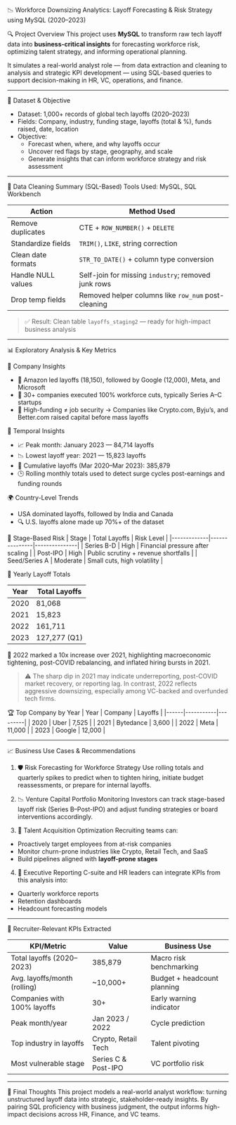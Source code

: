 📉 Workforce Downsizing Analytics: Layoff Forecasting & Risk Strategy using MySQL (2020–2023)

🔍 Project Overview
This project uses **MySQL** to transform raw tech layoff data into **business-critical insights** for forecasting workforce risk, optimizing talent strategy, and informing operational planning.

It simulates a real-world analyst role — from data extraction and cleaning to analysis and strategic KPI development — using SQL-based queries to support decision-making in HR, VC, operations, and finance.

---

📁 Dataset & Objective
- Dataset: 1,000+ records of global tech layoffs (2020–2023)
- Fields: Company, industry, funding stage, layoffs (total & %), funds raised, date, location
- Objective: 
   - Forecast when, where, and why layoffs occur
   - Uncover red flags by stage, geography, and scale
   - Generate insights that can inform workforce strategy and risk assessment

---

🧼 Data Cleaning Summary (SQL-Based)
Tools Used: MySQL, SQL Workbench

| Action                       | Method Used                                         |
|-----------------------------|------------------------------------------------------|
| Remove duplicates           | CTE + `ROW_NUMBER()` + `DELETE`                     |
| Standardize fields          | `TRIM()`, `LIKE`, string correction                 |
| Clean date formats          | `STR_TO_DATE()` + column type conversion            |
| Handle NULL values          | Self-join for missing `industry`; removed junk rows |
| Drop temp fields            | Removed helper columns like `row_num` post-cleaning |

> ✅ Result: Clean table `layoffs_staging2` — ready for high-impact business analysis

---

📊 Exploratory Analysis & Key Metrics

🏢 Company Insights
- 🔹 Amazon led layoffs (18,150), followed by Google (12,000), Meta, and Microsoft
- 🔹 30+ companies executed 100% workforce cuts, typically Series A–C startups
- 🔹 High-funding ≠ job security → Companies like Crypto.com, Byju’s, and Better.com raised capital before mass layoffs

📆 Temporal Insights
- 📈 Peak month: January 2023 — 84,714 layoffs
- 📉 Lowest layoff year: 2021 — 15,823 layoffs
- 🧮 Cumulative layoffs (Mar 2020–Mar 2023): 385,879
- 🕒 Rolling monthly totals used to detect surge cycles post-earnings and funding rounds

🌍 Country-Level Trends
- USA dominated layoffs, followed by India and Canada
- 🔍 U.S. layoffs alone made up 70%+ of the dataset

💸 Stage-Based Risk
| Stage       | Total Layoffs | Risk Level    |
|-------------|---------------|---------------|
| Series B-D  | High           | Financial pressure after scaling |
| Post-IPO    | High           | Public scrutiny + revenue shortfalls |
| Seed/Series A | Moderate     | Small cuts, high volatility    |

📆 Yearly Layoff Totals

| Year | Total Layoffs |
|------|----------------|
| 2020 | 81,068         |
| 2021 | 15,823         |
| 2022 | 161,711        |
| 2023 | 127,277 (Q1)   |

🧠 2022 marked a 10x increase over 2021, highlighting macroeconomic tightening, post-COVID rebalancing, and inflated hiring bursts in 2021.

> ⚠️ The sharp dip in 2021 may indicate underreporting, post-COVID market recovery, or reporting lag. In contrast, 2022 reflects aggressive downsizing, especially among VC-backed and overfunded tech firms.


🏆 Top Company by Year
| Year | Company   | Layoffs |
|------|-----------|---------|
| 2020 | Uber      | 7,525   |
| 2021 | Bytedance | 3,600   |
| 2022 | Meta      | 11,000  |
| 2023 | Google    | 12,000  |

---

📈 Business Use Cases & Recommendations

1. 🛡️ Risk Forecasting for Workforce Strategy
Use rolling totals and quarterly spikes to predict when to tighten hiring, initiate budget reassessments, or prepare for internal layoffs.

2. 📉 Venture Capital Portfolio Monitoring
Investors can track stage-based layoff risk (Series B–Post-IPO) and adjust funding strategies or board interventions accordingly.

3. 🎯 Talent Acquisition Optimization
Recruiting teams can:
- Proactively target employees from at-risk companies
- Monitor churn-prone industries like Crypto, Retail Tech, and SaaS
- Build pipelines aligned with **layoff-prone stages**

4. 🧭 Executive Reporting
C-suite and HR leaders can integrate KPIs from this analysis into:
- Quarterly workforce reports
- Retention dashboards
- Headcount forecasting models

---

📌 Recruiter-Relevant KPIs Extracted

| KPI/Metric                         | Value                   | Business Use |
|-----------------------------------|-------------------------|--------------|
| Total layoffs (2020–2023)         | 385,879                 | Macro risk benchmarking |
| Avg. layoffs/month (rolling)      | ~10,000+                | Budget + headcount planning |
| Companies with 100% layoffs       | 30+                     | Early warning indicator |
| Peak month/year                   | Jan 2023 / 2022         | Cycle prediction |
| Top industry in layoffs           | Crypto, Retail Tech     | Talent pivoting |
| Most vulnerable stage             | Series C & Post-IPO     | VC portfolio risk |

---

🧠 Final Thoughts
This project models a real-world analyst workflow: turning unstructured layoff data into strategic, stakeholder-ready insights. By pairing SQL proficiency with business judgment, the output informs high-impact decisions across HR, Finance, and VC teams.

